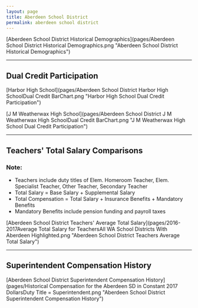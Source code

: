 ```yaml
---
layout: page
title: Aberdeen School District
permalink: aberdeen school district
---
```



[Aberdeen School District Historical Demographics](pages/Aberdeen School District Historical Demographics.png "Aberdeen School District Historical Demographics")

___

## Dual Credit Participation

[Harbor High School](pages/Aberdeen School District Harbor High SchoolDual Credit BarChart.png "Harbor High School Dual Credit Participation")

[J M Weatherwax High School](pages/Aberdeen School District J M Weatherwax High SchoolDual Credit BarChart.png "J M Weatherwax High School Dual Credit Participation")


___

## Teachers' Total Salary Comparisons
### Note:
- Teachers include duty titles of Elem. Homeroom Teacher, Elem. Specialist Teacher, Other Teacher, Secondary Teacher
- Total Salary = Base Salary + Supplemental Salary
- Total Compensation = Total Salary + Insurance Benefits + Mandatory Benefits
- Mandatory Benefits include pension funding and payroll taxes

[Aberdeen School District Teachers' Average Total Salary](pages/2016-2017Average Total Salary for TeachersAll WA School Districts With Aberdeen Highlighted.png "Aberdeen School District Teachers Average Total Salary")


___

## Superintendent Compensation History

[Aberdeen School District Superintendent Compensation History](pages/Historical Compensation for the Aberdeen SD in Constant 2017 DollarsDuty Title = Superintendent.png "Aberdeen School District Superintendent Compensation History")

